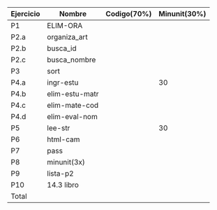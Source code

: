 |Ejercicio|Nombre|Codigo(70%)|Minunit(30%)|
|---------|------|-----------|------------|
|P1| ELIM-ORA |  |  |
|P2.a| organiza_art |  |  |
|P2.b| busca_id |  |  |
|P2.c| busca_nombre |  |  |
|P3| sort |  |  |
|P4.a| ingr-estu |  | 30 |
|P4.b| elim-estu-matr |  |  |
|P4.c| elim-mate-cod |  |  |
|P4.d| elim-eval-nom |  |  |
|P5| lee-str |  | 30 |
|P6| html-cam |  |  |
|P7| pass |  |  |
|P8| minunit(3x) |  |  |
|P9| lista-p2 |  |  |
|P10| 14.3 libro |  |  |
|Total| |
